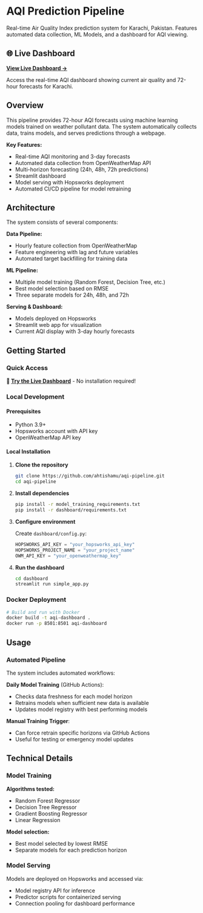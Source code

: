 # AQI Prediction Pipeline

Real-time Air Quality Index prediction system for Karachi, Pakistan. Features automated data collection, ML Models, and a dashboard for AQI viewing.

## 🌐 Live Dashboard

**[View Live Dashboard →](https://myaqipredictionapp.streamlit.app/)**

Access the real-time AQI dashboard showing current air quality and 72-hour forecasts for Karachi.

## Overview

This pipeline provides 72-hour AQI forecasts using machine learning models trained on weather pollutant data. The system automatically collects data, trains models, and serves predictions through a webpage.

**Key Features:**
- Real-time AQI monitoring and 3-day forecasts
- Automated data collection from OpenWeatherMap API
- Multi-horizon forecasting (24h, 48h, 72h predictions)
- Streamlit dashboard
- Model serving with Hopsworks deployment
- Automated CI/CD pipeline for model retraining

## Architecture

The system consists of several components:

**Data Pipeline:**
- Hourly feature collection from OpenWeatherMap
- Feature engineering with lag and future variables 
- Automated target backfilling for training data

**ML Pipeline:**
- Multiple model training (Random Forest, Decision Tree, etc.)
- Best model selection based on RMSE
- Three separate models for 24h, 48h, and 72h

**Serving & Dashboard:**
- Models deployed on Hopsworks
- Streamlit web app for visualization
- Current AQI display with 3-day hourly forecasts

## Getting Started

### Quick Access

**🚀 [Try the Live Dashboard](https://myaqipredictionapp.streamlit.app/)** - No installation required!

### Local Development

#### Prerequisites

- Python 3.9+
- Hopsworks account with API key
- OpenWeatherMap API key

#### Local Installation

1. **Clone the repository**
   ```bash
   git clone https://github.com/ahtishamu/aqi-pipeline.git
   cd aqi-pipeline
   ```

2. **Install dependencies**
   ```bash
   pip install -r model_training_requirements.txt
   pip install -r dashboard/requirements.txt
   ```

3. **Configure environment**
   
   Create `dashboard/config.py`:
   ```python
   HOPSWORKS_API_KEY = "your_hopsworks_api_key"
   HOPSWORKS_PROJECT_NAME = "your_project_name"
   OWM_API_KEY = "your_openweathermap_key"
   ```

4. **Run the dashboard**
   ```bash
   cd dashboard
   streamlit run simple_app.py
   ```

### Docker Deployment

```bash
# Build and run with Docker
docker build -t aqi-dashboard .
docker run -p 8501:8501 aqi-dashboard
```

## Usage


### Automated Pipeline

The system includes automated workflows:

**Daily Model Training** (GitHub Actions):
- Checks data freshness for each model horizon
- Retrains models when sufficient new data is available  
- Updates model registry with best performing models

**Manual Training Trigger**:
- Can force retrain specific horizons via GitHub Actions
- Useful for testing or emergency model updates

## Technical Details

### Model Training

**Algorithms tested:**
- Random Forest Regressor
- Decision Tree Regressor  
- Gradient Boosting Regressor
- Linear Regression

**Model selection:**
- Best model selected by lowest RMSE
- Separate models for each prediction horizon

### Model Serving

Models are deployed on Hopsworks and accessed via:
- Model registry API for inference
- Predictor scripts for containerized serving
- Connection pooling for dashboard performance
